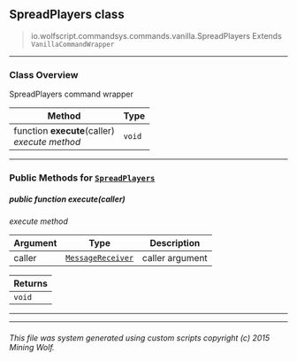## SpreadPlayers __class__

>io.wolfscript.commandsys.commands.vanilla.SpreadPlayers
>Extends `VanillaCommandWrapper`

---

### Class Overview

SpreadPlayers command wrapper

Method | Type   
--- | :--- 
 function __execute__(caller) <br> _execute method_ | `void`



---


### Public Methods for [`SpreadPlayers`](SpreadPlayers.md)

##### <a id='execute'></a>public  function __execute__(caller)

_execute method_

Argument | Type | Description  
--- | --- | --- 
caller | [`MessageReceiver`](../../../chat/MessageReceiver.md) | caller argument

Returns | 
--- | 
`void` |


---
---


###### This file was system generated using custom scripts copyright (c) 2015 Mining Wolf.
	

